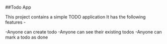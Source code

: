 ##Todo App

This project contains a simple TODO application 
It has the following features - 


-Anyone can create todo 
-Anyone can see their existing todos 
-Anyone can mark a todo as done